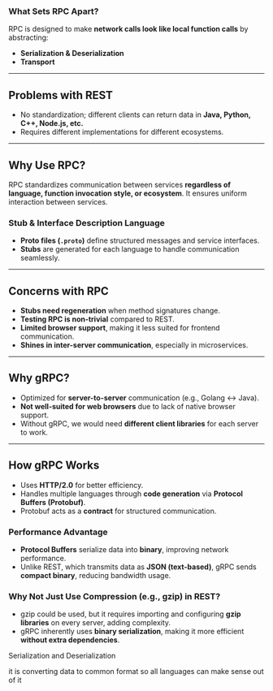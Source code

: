 ### **What Sets RPC Apart?**

RPC is designed to make **network calls look like local function calls** by abstracting:

- **Serialization & Deserialization**
- **Transport**

---

## **Problems with REST**

- No standardization; different clients can return data in **Java, Python, C++, Node.js, etc.**
- Requires different implementations for different ecosystems.

---

## **Why Use RPC?**

RPC standardizes communication between services **regardless of language, function invocation style, or ecosystem**. It ensures uniform interaction between services.

### **Stub & Interface Description Language**

- **Proto files (`.proto`)** define structured messages and service interfaces.
- **Stubs** are generated for each language to handle communication seamlessly.

---

## **Concerns with RPC**

- **Stubs need regeneration** when method signatures change.
- **Testing RPC is non-trivial** compared to REST.
- **Limited browser support**, making it less suited for frontend communication.
- **Shines in inter-server communication**, especially in microservices.

---

## **Why gRPC?**

- Optimized for **server-to-server** communication (e.g., Golang ↔ Java).
- **Not well-suited for web browsers** due to lack of native browser support.
- Without gRPC, we would need **different client libraries** for each server to work.

---

## **How gRPC Works**

- Uses **HTTP/2.0** for better efficiency.
- Handles multiple languages through **code generation** via **Protocol Buffers (Protobuf)**.
- Protobuf acts as a **contract** for structured communication.

### **Performance Advantage**

- **Protocol Buffers** serialize data into **binary**, improving network performance.
- Unlike REST, which transmits data as **JSON (text-based)**, gRPC sends **compact binary**, reducing bandwidth usage.

### **Why Not Just Use Compression (e.g., gzip) in REST?**

- gzip could be used, but it requires importing and configuring **gzip libraries** on every server, adding complexity.
- gRPC inherently uses **binary serialization**, making it more efficient **without extra dependencies**.






Serialization and Deserialization

it is converting data to common format so all languages can make sense out of it